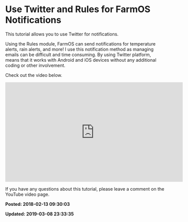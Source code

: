 # Use Twitter and Rules for FarmOS Notifications

This tutorial allows you to use Twitter for notifications.

Using the Rules module, FarmOS can send notifications for temperature alerts, rain alerts, and more! I use this notification method as managing emails can be difficult and time consuming. By using Twitter platform, means that it works with Android and iOS devices without any additional coding or other involvement.

Check out the video below.

<iframe width="560" height="315" src="https://www.youtube.com/embed/gCdkf1pIy2Q" frameborder="0" allow="autoplay; encrypted-media" allowfullscreen></iframe>

If you have any questions about this tutorial, please leave a comment on the YouTube video page.

**Posted: 2018-02-13 09:30:03** 

**Updated: 2019-03-08 23:33:35** 


